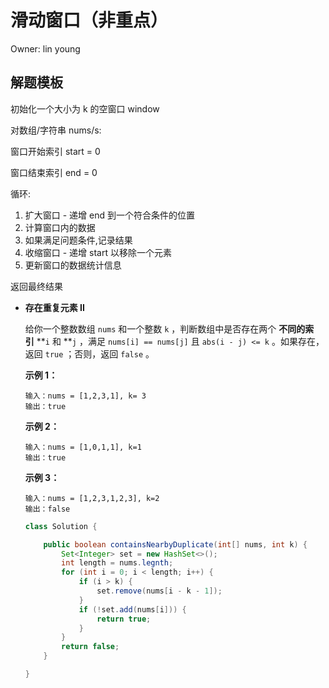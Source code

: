 # 滑动窗口（非重点）

Owner: lin young

## 解题模板

初始化一个大小为 k 的空窗口 window

对数组/字符串 nums/s:

窗口开始索引 start = 0

窗口结束索引 end = 0

循环:

1. 扩大窗口 - 递增 end 到一个符合条件的位置
2. 计算窗口内的数据
3. 如果满足问题条件,记录结果
4. 收缩窗口 - 递增 start 以移除一个元素
5. 更新窗口的数据统计信息

返回最终结果

- **存在重复元素 II**
    
    给你一个整数数组 `nums` 和一个整数 `k` ，判断数组中是否存在两个 **不同的索引** **`i` 和 **`j` ，满足 `nums[i] == nums[j]` 且 `abs(i - j) <= k` 。如果存在，返回 `true` ；否则，返回 `false` 。
    
    **示例 1：**
    
    ```
    输入：nums = [1,2,3,1], k= 3
    输出：true
    ```
    
    **示例 2：**
    
    ```
    输入：nums = [1,0,1,1], k=1
    输出：true
    ```
    
    **示例 3：**
    
    ```
    输入：nums = [1,2,3,1,2,3], k=2
    输出：false
    ```
    
    ```java
    class Solution {
    
        public boolean containsNearbyDuplicate(int[] nums, int k) {
            Set<Integer> set = new HashSet<>();
            int length = nums.legnth;
            for (int i = 0; i < length; i++) {
                if (i > k) {
                    set.remove(nums[i - k - 1]);
                }
                if (!set.add(nums[i])) {
                    return true;
                }
            }
            return false;
        }
    
    }
    ```